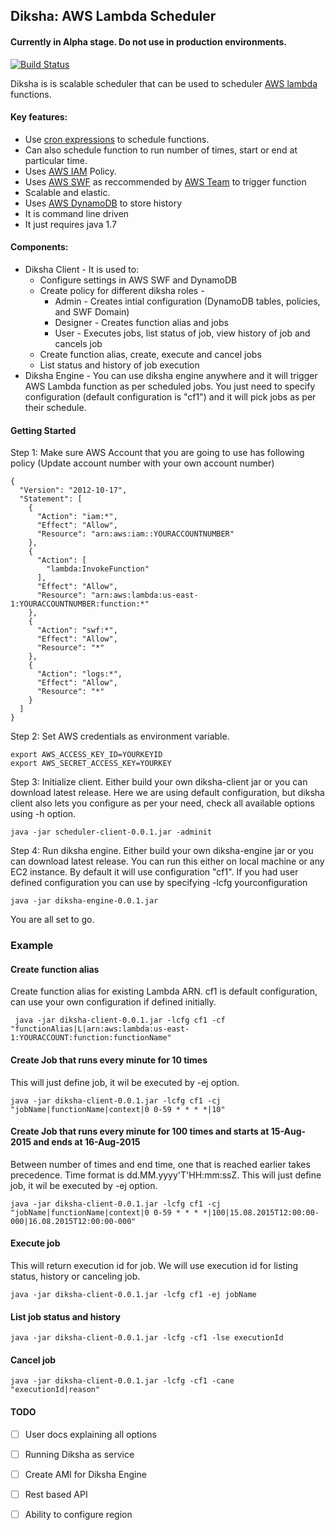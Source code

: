 ## Diksha:  AWS Lambda Scheduler
#### Currently in Alpha stage. Do not use in production environments.
[![Build Status](https://travis-ci.org/milindparikh/diksha.png)](https://travis-ci.org/milindparikh/diksha)

Diksha is is scalable scheduler that can be used to scheduler [AWS lambda](https://aws.amazon.com/lambda/) functions.

#### Key features:
 * Use [cron expressions](https://en.wikipedia.org/wiki/Cron#CRON_expression) to schedule functions.
 * Can also schedule function to run number of times, start or end at particular time.
 * Uses [AWS IAM](https://aws.amazon.com/iam/) Policy.
 * Uses [AWS SWF](https://aws.amazon.com/swf/) as reccommended by [AWS Team](https://aws.amazon.com/about-aws/whats-new/2015/08/trigger-aws-lambda-functions-using-amazon-simple-workflow/) to trigger function
 * Scalable and elastic.
 * Uses [AWS DynamoDB](https://aws.amazon.com/dynamodb/) to store history
 * It is command line driven
 * It just requires java 1.7

#### Components:
 * Diksha Client - It is used to:
    * Configure settings in AWS SWF and DynamoDB
    * Create policy for different diksha roles  -
       * Admin - Creates intial configuration (DynamoDB tables, policies, and SWF Domain)
       * Designer - Creates function alias and jobs
       * User - Executes jobs, list status of job, view history of job and cancels job
     * Create function alias, create, execute and cancel jobs
     * List status and history of job execution
* Diksha Engine - You can use diksha engine anywhere and it will trigger AWS Lambda function as per scheduled jobs. You just need to specify configuration (default configuration is "cf1") and it will pick jobs as per their schedule.

####  Getting Started
Step 1: Make sure AWS Account that you are going to use has following policy (Update account number with your own account number)
```
{
  "Version": "2012-10-17",
  "Statement": [
    {
      "Action": "iam:*",
      "Effect": "Allow",
      "Resource": "arn:aws:iam::YOURACCOUNTNUMBER"
    },
    {
      "Action": [
        "lambda:InvokeFunction"
      ],
      "Effect": "Allow",
      "Resource": "arn:aws:lambda:us-east-1:YOURACCOUNTNUMBER:function:*"
    },
    {
      "Action": "swf:*",
      "Effect": "Allow",
      "Resource": "*"
    },
    {
      "Action": "logs:*",
      "Effect": "Allow",
      "Resource": "*"
    }
  ]
}
```
Step 2: Set AWS credentials as environment variable.
```
export AWS_ACCESS_KEY_ID=YOURKEYID
export AWS_SECRET_ACCESS_KEY=YOURKEY
```
Step 3: Initialize client. Either build your own diksha-client jar or you can download latest release. Here we are using default configuration, but diksha client also lets you configure as per your need, check all available options using -h option. 
```
java -jar scheduler-client-0.0.1.jar -adminit
```
Step 4: Run diksha engine. Either build your own diksha-engine jar or you can download latest release. You can run this either on local machine or any EC2 instance. By default it will use configuration "cf1". If you had user defined configuration you can use by specifying -lcfg yourconfiguration
```
java -jar diksha-engine-0.0.1.jar 
```

You are all set to go.

### Example

#### Create function alias
Create function alias for existing Lambda ARN. cf1 is default configuration, can use your own configuration if defined initially.
```
 java -jar diksha-client-0.0.1.jar -lcfg cf1 -cf "functionAlias|L|arn:aws:lambda:us-east-1:YOURACCOUNT:function:functionName"
```

#### Create Job that runs every minute for 10 times
This will just define job, it wil be executed by -ej option.
```
java -jar diksha-client-0.0.1.jar -lcfg cf1 -cj "jobName|functionName|context|0 0-59 * * * *|10"
```

#### Create Job that runs every minute for 100 times and starts at 15-Aug-2015 and ends at 16-Aug-2015
Between number of times and end time, one that is reached earlier takes precedence. Time format is  dd.MM.yyyy'T'HH:mm:ssZ. This will just define job, it wil be executed by -ej option.

```
java -jar diksha-client-0.0.1.jar -lcfg cf1 -cj "jobName|functionName|context|0 0-59 * * * *|100|15.08.2015T12:00:00-000|16.08.2015T12:00:00-000"
```
#### Execute job
This will return execution id for job. We will use execution id for listing status, history or canceling job.
```
java -jar diksha-client-0.0.1.jar -lcfg cf1 -ej jobName
```
#### List job status and history
```
java -jar diksha-client-0.0.1.jar -lcfg -cf1 -lse executionId
```
#### Cancel job
```
java -jar diksha-client-0.0.1.jar -lcfg -cf1 -cane "executionId|reason"
```
#### TODO
- [ ] User docs explaining all options
- [ ] Running Diksha as service
- [ ] Create AMI for Diksha Engine
- [ ] Rest based API
- [ ] Ability to configure region


